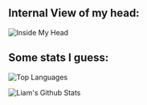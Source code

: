 ## Internal View of my head:

![Inside My Head](https://media.giphy.com/media/QMHoU66sBXqqLqYvGO/giphy.gif)

## Some stats I guess:

![Top Languages](https://github-readme-stats.vercel.app/api/top-langs/?username=li223&size_weight=0.5&count_weight=0.5&theme=dark&layout=compact)

![Liam's Github Stats](https://github-readme-stats.vercel.app/api?username=li223&show_icons=true&theme=dark&custom_title=Liam's%20Github%20Stats&hide=contribs)
